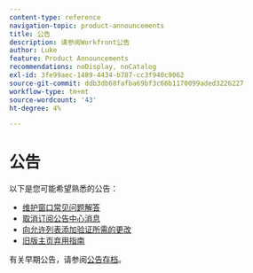 ```yaml
---
content-type: reference
navigation-topic: product-announcements
title: 公告
description: 请参阅Workfront公告
author: Luke
feature: Product Announcements
recommendations: noDisplay, noCatalog
exl-id: 3fe99aec-1489-4434-b787-cc3f940c9062
source-git-commit: ddb3db68fafba69bf3c66b1170099aded3226227
workflow-type: tm+mt
source-wordcount: '43'
ht-degree: 4%

---
```


# 公告

以下是您可能希望熟悉的公告：

* [维护窗口常见问题解答](../../product-announcements/announcements/maintenance-window-faq.md)
* [取消订阅公告中心消息](unsubscribe-from-ac-messages.md)
* [向允许列表添加验证所需的更改](proofhq-domain-change-workfront.md)
* [旧版主页弃用指南](/help/quicksilver/product-announcements/announcements/legacy-home-deprecation.md)


有关早期公告，请参阅[公告存档](announcement-archive/announcement-archive.md)。
